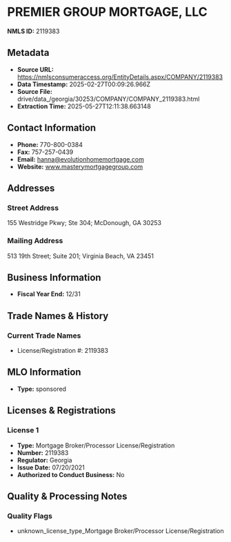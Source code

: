 # PREMIER GROUP MORTGAGE, LLC

**NMLS ID:** 2119383

## Metadata
- **Source URL:** https://nmlsconsumeraccess.org/EntityDetails.aspx/COMPANY/2119383
- **Data Timestamp:** 2025-02-27T00:09:26.966Z
- **Source File:** drive/data_/georgia/30253/COMPANY/COMPANY_2119383.html
- **Extraction Time:** 2025-05-27T12:11:38.663148

## Contact Information
- **Phone:** 770-800-0384
- **Fax:** 757-257-0439
- **Email:** hanna@evolutionhomemortgage.com
- **Website:** www.masterymortgagegroup.com

## Addresses
### Street Address
155 Westridge Pkwy; Ste 304; McDonough, GA 30253

### Mailing Address
513 19th Street; Suite 201; Virginia Beach, VA 23451

## Business Information
- **Fiscal Year End:** 12/31

## Trade Names & History
### Current Trade Names
- License/Registration #: 2119383

## MLO Information
- **Type:** sponsored

## Licenses & Registrations

### License 1
- **Type:** Mortgage Broker/Processor License/Registration
- **Number:** 2119383
- **Regulator:** Georgia
- **Issue Date:** 07/20/2021
- **Authorized to Conduct Business:** No

## Quality & Processing Notes
### Quality Flags
- unknown_license_type_Mortgage Broker/Processor License/Registration
